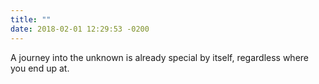```yaml
---
title: ""
date: 2018-02-01 12:29:53 -0200
---
```


A journey into the unknown is already special by itself, regardless where you end up at.